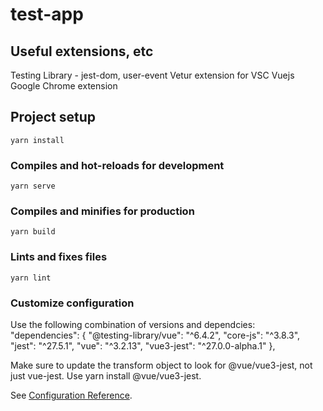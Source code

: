 # test-app

## Useful extensions, etc

Testing Library - jest-dom, user-event
Vetur extension for VSC
Vuejs Google Chrome extension

## Project setup
```
yarn install
```

### Compiles and hot-reloads for development
```
yarn serve
```

### Compiles and minifies for production
```
yarn build
```

### Lints and fixes files
```
yarn lint
```

### Customize configuration

Use the following combination of versions and dependcies: 
"dependencies": {
    "@testing-library/vue": "^6.4.2",
    "core-js": "^3.8.3",
    "jest": "^27.5.1",
    "vue": "^3.2.13",
    "vue3-jest": "^27.0.0-alpha.1"
  },

  Make sure to update the transform object to look for @vue/vue3-jest, not just vue-jest. Use yarn install @vue/vue3-jest.

See [Configuration Reference](https://cli.vuejs.org/config/).
